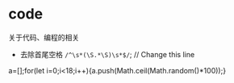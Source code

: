# code
关于代码、编程的相关

 
* 去除首尾空格  ```/^\s*(\S.*\S)\s*$/```; // Change this line

a=[];for(let i=0;i<18;i++){a.push(Math.ceil(Math.random()*100));}
